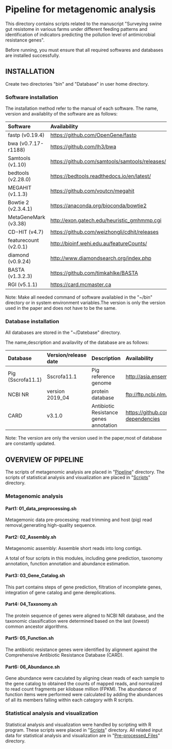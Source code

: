 # Pipeline for metagenomic analysis

This directory contains scripts related to the manuscript "Surveying swine gut resistome in various farms under different feeding patterns and identification of indicators predicting the pollution level of antimicrobial resistance genes". 

Before running, you must ensure that all required softwares and databases are installed successfully. 

## INSTALLATION

Create two directories "bin" and "Database" in user home directory. 

### Software installation

The installation method refer to the manual of each software. The name, version and availablity of the software are as follows:  

|Software|Availability|
|:-----|:---------|
|fastp (v0.19.4)|https://github.com/OpenGene/fastp|
|bwa (v0.7.17-r1188)|https://github.com/lh3/bwa|
|Samtools (v1.10)|https://github.com/samtools/samtools/releases/|
|bedtools (v2.28.0)|https://bedtools.readthedocs.io/en/latest/|
|MEGAHIT (v1.1.3)|https://github.com/voutcn/megahit|
|Bowtie 2 (v2.3.4.1)|https://anaconda.org/bioconda/bowtie2|
|MetaGeneMark (v3.38)|http://exon.gatech.edu/heuristic_gmhmmp.cgi|
|CD-HIT (v4.7)|https://github.com/weizhongli/cdhit/releases|
|featurecount (v2.0.1)|http://bioinf.wehi.edu.au/featureCounts/|
|diamond (v0.9.24)|http://www.diamondsearch.org/index.php|
|BASTA (v1.3.2.3)|https://github.com/timkahlke/BASTA|
|RGI (v5.1.1)|https://card.mcmaster.ca|

Note: Make all needed command of software availabled in the "~/bin" directory or in system environment variables.The version is only the version used in the paper and does not have to be the same. 

### Database installation

All databases are stored in the "~/Datebase" directory. 

The name,description and availavlity of the database are as follows: 

|Database|Version/release date|Description|Availability|
|:-------|:-------------------|:----------|:-----------|
|Pig (Sscrofa11.1)|Sscrofa11.1|Pig reference genome|http://asia.ensembl.org/Sus_scrofa/Info/Index|
|NCBI NR|version 2019_04|protein database|ftp://ftp.ncbi.nlm.nih.gov/blast/db|
|CARD|v3.1.0|Antibiotic Resistance genes annotation|https://github.com/arpcard/rgi#install-dependencies|

Note: The version are only the version used in the paper,most of database are constantly updated.

## OVERVIEW OF PIPELINE

The scripts of metagenomic analysis are placed in "[Pipeline](https://github.com/zhouyunyan/PigARGs/tree/main/Pipeline)" directory. The scripts of statistical analysis and visualization are placed in "[Scripts](https://github.com/zhouyunyan/PigARGs/tree/main/Scripts)" directory.

### Metagenomic analysis

#### Part1: 01_data_preprocessing.sh

Metagemonic data pre-processing: read trimming and host (pig) read removal,generating high-quality sequence. 

#### Part2: 02_Assembly.sh

Metagenomic assembly: Assemble short reads into long contigs.

A total of four scripts in this modules, including gene prediction, taxonomy annotation, function annotation and abundance estimation.

#### Part3: 03_Gene_Catalog.sh 

This part contains steps of gene prediction, filtration of incomplete genes, integration of gene catalog and gene dereplications.

#### Part4: 04_Taxonomy.sh 

The protein sequence of genes were aligned to NCBI NR database, and the taxonomic classification were determined based on the last (lowest) common ancestor algorithms.

#### Part5: 05_Function.sh

The antibiotic resistance genes were identified by alignment against the Comprehensive Antibiotic Resistance Database (CARD).

#### Part6: 06_Abundance.sh

Gene abundance were caculated by aligning clean reads of each sample to the gene catalog to obtained the counts of mapped reads, and  normalized to read count fragments per kilobase million (FPKM). The abundance of function items were performed were calculated by adding the abundances of all its members falling within each category with R scripts. 

### Statistical analysis and visualization

Statistical analysis and visualization were handled by scripting with R program. These scripts were placed in "[Scripts](https://github.com/zhouyunyan/PigARGs/tree/main/Scripts)" directory. All related input data for statistical analysis and visualization are in "[Pre-processed_Files](https://github.com/zhouyunyan/PigARGs/tree/main/Pre-processed_Files)" directory.
